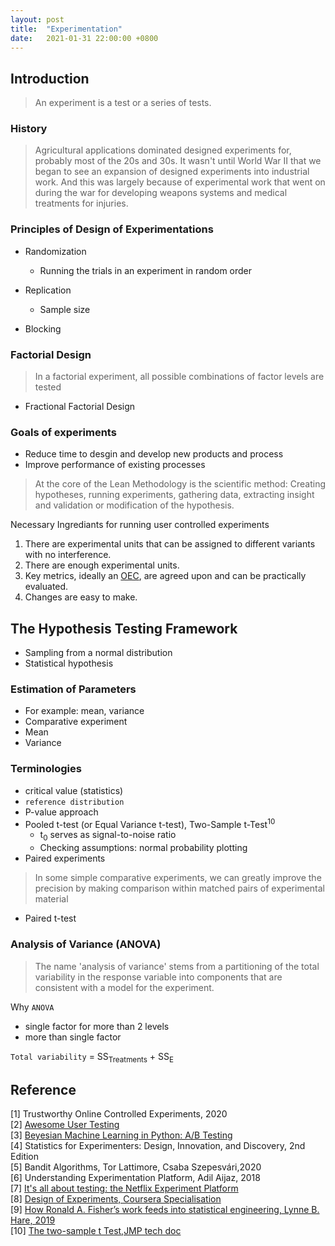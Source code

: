 ```yaml
---
layout: post
title:  "Experimentation"
date:   2021-01-31 22:00:00 +0800
---
```

## Introduction

> An experiment is a test or a series of tests.

### History

> Agricultural applications dominated designed experiments for, probably most of the 20s and 30s. It wasn't until World War II that we began to see an expansion of designed experiments into industrial work. And this was largely because of experimental work that went on during the war for developing weapons systems and medical treatments for injuries.

### Principles of Design of Experimentations

- Randomization
    - Running the trials in an experiment in random order
- Replication
    - Sample size

- Blocking

### Factorial Design

> In a factorial experiment, all possible combinations of factor levels are tested

- Fractional Factorial Design
### Goals of experiments

- Reduce time to desgin and develop new products and process
- Improve performance of existing processes


> At the core of the Lean Methodology is the scientific method: Creating hypotheses, running experiments, gathering data, extracting insight and validation or modification of the hypothesis.

Necessary Ingrediants for running user controlled experiments

1. There are experimental units that can be assigned to different variants with no interference.
2. There are enough experimental units.
3. Key metrics, ideally an [OEC](https://learning.oreilly.com/library/view/understanding-experimentation-platforms/9781492038139/ch03.html), are agreed upon and can be practically evaluated.
4. Changes are easy to make.

## The Hypothesis Testing Framework

- Sampling from a normal distribution
- Statistical hypothesis

### Estimation of Parameters

- For example: mean, variance
- Comparative experiment
 - Mean
 - Variance

### Terminologies

- critical value (statistics)
- `reference distribution`
- P-value approach
- Pooled t-test (or Equal Variance t-test), Two-Sample t-Test<sup>10</sup>
    - t<sub>0</sub> serves as signal-to-noise ratio
    - Checking assumptions: normal probability plotting
- Paired experiments

> In some simple comparative experiments, we can greatly improve the precision by making comparison within matched pairs of experimental material
 - Paired t-test


### Analysis of Variance (ANOVA)

> The name 'analysis of variance' stems from a partitioning of the total variability in the response variable into components that are consistent with a model for the experiment.

Why `ANOVA`

- single factor for more than 2 levels
- more than single factor

`Total variability` = SS<sub>Treatments</sub> + SS<sub>E</sub>
## Reference

[1] Trustworthy Online Controlled Experiments, 2020  <br>
[2] [Awesome User Testing](https://github.com/augbog/awesome-user-testing) <br>
[3] [Beyesian Machine Learning in Python: A/B Testing](https://www.udemy.com/course/bayesian-machine-learning-in-python-ab-testing/) <br>
[4] Statistics for Experimenters: Design, Innovation, and Discovery, 2nd Edition <br>
[5] Bandit Algorithms, Tor Lattimore, Csaba Szepesvári,2020 <br>
[6] Understanding Experimentation Platform, Adil Aijaz, 2018 <br>
[7] [It's all about testing: the Netflix Experiment Platform](https://netflixtechblog.com/its-all-a-bout-testing-the-netflix-experimentation-platform-4e1ca458c15) <br>
[8] [Design of Experiments, Coursera Specialisation](https://www.coursera.org/learn/introduction-experimental-design-basics/lecture/8IrTw/history-of-dox) <br>
[9] [How Ronald A. Fisher’s work feeds into statistical engineering, Lynne B. Hare, 2019](https://www.notion.so/bobzeng/Statistics-Spotlight-The-Foundation-of-Statistical-Engineering-5958806bcaf64ca680e1aab90f8b2ccb) <br>
[10] [The two-sample t Test,JMP tech doc](https://www.jmp.com/en_hk/statistics-knowledge-portal/t-test/two-sample-t-test.html)
